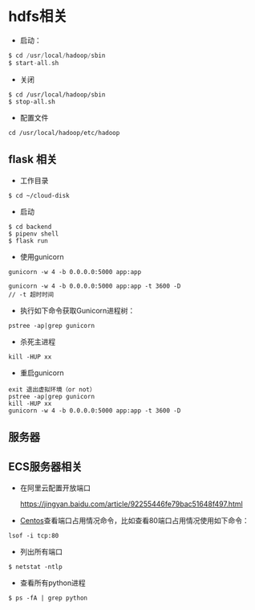 # hdfs相关

* 启动：

```c
$ cd /usr/local/hadoop/sbin
$ start-all.sh
```

* 关闭

```
$ cd /usr/local/hadoop/sbin
$ stop-all.sh
```

* 配置文件

```
cd /usr/local/hadoop/etc/hadoop
```

## flask 相关

* 工作目录

```
$ cd ~/cloud-disk
```

* 启动

```
$ cd backend
$ pipenv shell
$ flask run
```

* 使用gunicorn

```
gunicorn -w 4 -b 0.0.0.0:5000 app:app
```

```
gunicorn -w 4 -b 0.0.0.0:5000 app:app -t 3600 -D 
// -t 超时时间
```

* 执行如下命令获取Gunicorn进程树：

```
pstree -ap|grep gunicorn
```

* 杀死主进程

```
kill -HUP xx
```



* 重启gunicorn

```
exit 退出虚拟环境（or not）
pstree -ap|grep gunicorn
kill -HUP xx
gunicorn -w 4 -b 0.0.0.0:5000 app:app -t 3600 -D 
```





## 服务器

## ECS服务器相关

* 在阿里云配置开放端口

  https://jingyan.baidu.com/article/92255446fe79bac51648f497.html

* [Centos](https://www.centos.bz/tag/centos/)查看端口占用情况命令，比如查看80端口占用情况使用如下命令：

```
lsof -i tcp:80
```

* 列出所有端口

```
$ netstat -ntlp
```

* 查看所有python进程

```
$ ps -fA | grep python 
```


